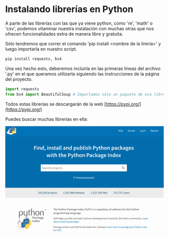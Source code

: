 # Instalando librerías en Python

A parte de las librerías con las que ya viene python, como 're', 'math' o 'csv', podemos vitaminar nuestra instalación con muchas otras que nos ofrecen funcionalidades extra de manera libre y gratuita.

Sólo tendremos que correr el comando 'pip install <nombre de la lirería>' y luego importarla en nuestro script.

```bash
pip install requests, bs4
```

Una vez hecho esto, deberemos incluirla en las primeras líneas del archivo '.py' en el que queramos utilizarla siguiendo las instrucciones de la página del proyecto.

```python
import requests
from bs4 import BeautifulSoup # Importamos sólo un paquete de esa librería
```

Todos estas librerías se descargarán de la web [https://pypi.org/](https://pypi.org/)

Puedes buscar muchas librerías en ella:

![](img/pipy.png)
